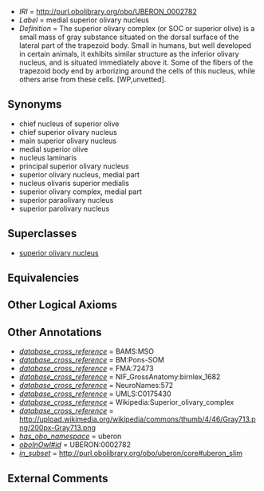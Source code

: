  * *IRI* = http://purl.obolibrary.org/obo/UBERON_0002782
 * *Label* = medial superior olivary nucleus
 * *Definition* = The superior olivary complex (or SOC or superior olive) is a small mass of gray substance situated on the dorsal surface of the lateral part of the trapezoid body. Small in humans, but well developed in certain animals, it exhibits similar structure as the inferior olivary nucleus, and is situated immediately above it. Some of the fibers of the trapezoid body end by arborizing around the cells of this nucleus, while others arise from these cells. [WP,unvetted].

## Synonyms

 * chief nucleus of superior olive
 * chief superior olivary nucleus
 * main superior olivary nucleus
 * medial superior olive
 * nucleus laminaris
 * principal superior olivary nucleus
 * superior olivary nucleus, medial part
 * nucleus olivaris superior medialis
 * superior olivary complex, medial part
 * superior paraolivary nucleus
 * superior parolivary nucleus

## Superclasses

 * [superior olivary nucleus](../../UBERON/47/UBERON_0007247.md)

## Equivalencies


## Other Logical Axioms


## Other Annotations

 * *[database_cross_reference](../../ef/oboInOwl#hasDbXref.md)* = BAMS:MSO
 * *[database_cross_reference](../../ef/oboInOwl#hasDbXref.md)* = BM:Pons-SOM
 * *[database_cross_reference](../../ef/oboInOwl#hasDbXref.md)* = FMA:72473
 * *[database_cross_reference](../../ef/oboInOwl#hasDbXref.md)* = NIF_GrossAnatomy:birnlex_1682
 * *[database_cross_reference](../../ef/oboInOwl#hasDbXref.md)* = NeuroNames:572
 * *[database_cross_reference](../../ef/oboInOwl#hasDbXref.md)* = UMLS:C0175430
 * *[database_cross_reference](../../ef/oboInOwl#hasDbXref.md)* = Wikipedia:Superior_olivary_complex
 * *[database_cross_reference](../../ef/oboInOwl#hasDbXref.md)* = http://upload.wikimedia.org/wikipedia/commons/thumb/4/46/Gray713.png/200px-Gray713.png
 * *[has_obo_namespace](../../ce/oboInOwl#hasOBONamespace.md)* = uberon
 * *[oboInOwl#id](../../id/oboInOwl#id.md)* = UBERON:0002782
 * *[in_subset](../../et/oboInOwl#inSubset.md)* = http://purl.obolibrary.org/obo/uberon/core#uberon_slim

## External Comments


